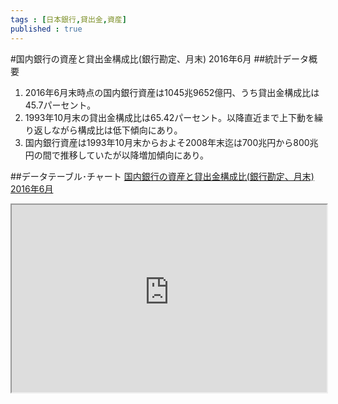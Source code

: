 ```yaml
--- 
tags : [日本銀行,貸出金,資産] 
published : true
---
```

#国内銀行の資産と貸出金構成比(銀行勘定、月末) 2016年6月
##統計データ概要
1. 2016年6月末時点の国内銀行資産は1045兆9652億円、うち貸出金構成比は45.7パーセント。
1. 1993年10月末の貸出金構成比は65.42パーセント。以降直近まで上下動を繰り返しながら構成比は低下傾向にあり。
1. 国内銀行資産は1993年10月末からおよそ2008年末迄は700兆円から800兆円の間で推移していたが以降増加傾向にあり。




##データテーブル･チャート
[国内銀行の資産と貸出金構成比(銀行勘定、月末) 2016年6月](
http://knowledgevault.saecanet.com/charts/am-consulting.co.jp-2016-08-23-19-42-27.html
)

<iframe src="
http://knowledgevault.saecanet.com/charts/am-consulting.co.jp-2016-08-23-19-42-27.html
" width="100%" height="300px"></iframe>